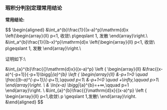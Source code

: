 ### 瑕积分判别定理常用结论

**常用结论:**

$$
\begin{aligned}
&\int_a^{b}\frac{1}{(x-a)^p}\mathrm{d}x
\left\{\begin{array}{ll}
p<1, 收敛\\
p\geqslant 1, 发散
\end{array}\right.\\
&\int_a^{b}\frac{1}{(b-x)^p}\mathrm{d}x
\left\{\begin{array}{ll}
p<1, 收敛\\
p\geqslant 1, 发散
\end{array}\right.\\

证明如下:\\

&\int_{a}^{b}\frac{{}\mathrm{d}x}{(x-a)^p}
\left \{ \begin{array}{ll}
&\frac{(x-a)^{-p+1}}{-p+1}\bigg|_{a}^{b}
\left \{ \begin{array}{ll}
&-p+1>0 \quad \frac{(b-a)^{-p+1}}{-p+1},\qquad p<1\\
&-p+1<0 \quad +\infty,\qquad p>1\\
\end{array}\right. \\
& \ln(x-a) \bigg|_{a}^{b}=+∞,\qquad p=1
\end{array}\right. \\
&\int_{a}^{b}\frac{{}\mathrm{d}x}{(x-a)^p}
\left \{ \begin{array}{ll}
p<1,收敛\\
p \geqslant 1,发散\\
\end{array}\right.
&\end{aligned}
$$
